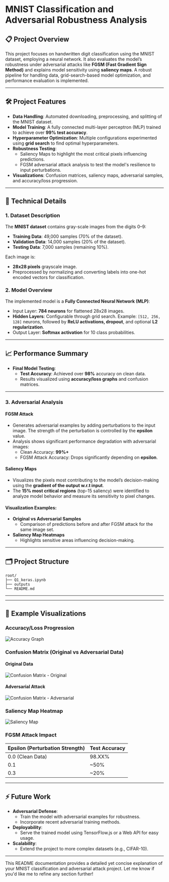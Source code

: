 # **MNIST Classification and Adversarial Robustness Analysis**

## **📋 Project Overview**
This project focuses on handwritten digit classification using the MNIST dataset, employing a neural network. It also evaluates the model’s robustness under adversarial attacks like **FGSM (Fast Gradient Sign Method)** and explains model sensitivity using **saliency maps**. A robust pipeline for handling data, grid-search-based model optimization, and performance evaluation is implemented.

---

## **🛠️ Project Features**
- **Data Handling**: Automated downloading, preprocessing, and splitting of the MNIST dataset.
- **Model Training**: A fully connected multi-layer perceptron (MLP) trained to achieve over **99% test accuracy**.
- **Hyperparameter Optimization**: Multiple configurations experimented using **grid search** to find optimal hyperparameters.
- **Robustness Testing**:
  - Saliency Maps to highlight the most critical pixels influencing predictions.
  - FGSM adversarial attack analysis to test the model's resilience to input perturbations.
- **Visualizations**: Confusion matrices, saliency maps, adversarial samples, and accuracy/loss progression.

---

## **🔧 Technical Details**
### **1. Dataset Description**
The **MNIST dataset** contains gray-scale images from the digits 0–9:
- **Training Data**: 49,000 samples (70% of the dataset).
- **Validation Data**: 14,000 samples (20% of the dataset).
- **Testing Data**: 7,000 samples (remaining 10%).

Each image is:
- **28x28 pixels** grayscale image.
- Preprocessed by normalizing and converting labels into one-hot encoded vectors for classification.

### **2. Model Overview**
The implemented model is a **Fully Connected Neural Network (MLP)**:
- Input Layer: **784 neurons** for flattened 28x28 images.
- **Hidden Layers**: Configurable through grid search.
  Example: `[512, 256, 128]` neurons, followed by **ReLU activations, dropout**, and optional **L2 regularization**.
- Output Layer: **Softmax activation** for 10 class probabilities.

---

## **📈 Performance Summary**
- **Final Model Testing**:
  - **Test Accuracy**: Achieved over **98%** accuracy on clean data.
  - Results visualized using **accuracy/loss graphs** and confusion matrices.

---

### **3. Adversarial Analysis**
#### **FGSM Attack**
- Generates adversarial examples by adding perturbations to the input image. The strength of the perturbation is controlled by the **epsilon** value.
- Analysis shows significant performance degradation with adversarial images:
  - Clean Accuracy: **99%+**
  - FGSM Attack Accuracy: Drops significantly depending on **epsilon**.

#### **Saliency Maps**
- Visualizes the pixels most contributing to the model’s decision-making using the **gradient of the output w.r.t input**.
- The **15% most critical regions** (top-15 saliency) were identified to analyze model behavior and measure its sensitivity to pixel changes.

#### **Visualization Examples**:
- **Original vs Adversarial Samples**
  - Comparison of predictions before and after FGSM attack for the same image set.
- **Saliency Map Heatmaps**
  - Highlights sensitive areas influencing decision-making.

---

## **🗂️ Project Structure**
```plaintext
root/
├── Q1_keras.ipynb              
├── outputs                
└── README.md                  
```

---

---

## **🔬 Example Visualizations**
### Accuracy/Loss Progression
![Accuracy Graph](outputs/example_accuracy_graph.png)

### Confusion Matrix (Original vs Adversarial Data)
#### Original Data
![Confusion Matrix - Original](outputs/confusion_matrix_original.png)
#### Adversarial Attack
![Confusion Matrix - Adversarial](outputs/confusion_matrix_adversarial.png)

### Saliency Map Heatmap
![Saliency Map](outputs/saliency_map.png)

### FGSM Attack Impact
| **Epsilon (Perturbation Strength)** | **Test Accuracy** |
|-------------------------------------|-------------------|
| 0.0 (Clean Data)                    | 98.XX%            |
| 0.1                                 | ~50%              |
| 0.3                                 | ~20%              |

---

## **⚡ Future Work**
- **Adversarial Defense**:
  - Train the model with adversarial examples for robustness.
  - Incorporate recent adversarial training methods.
- **Deployability**:
  - Serve the trained model using TensorFlow.js or a Web API for easy usage.
- **Scalability**:
  - Extend the project to more complex datasets (e.g., CIFAR-10).

---


This README documentation provides a detailed yet concise explanation of your MNIST classification and adversarial attack project. Let me know if you'd like me to refine any section further!
